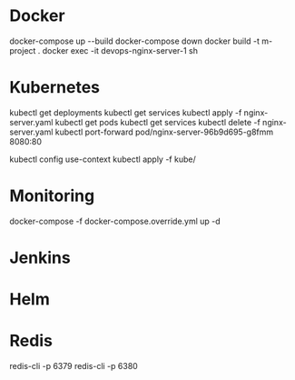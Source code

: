 # Docker
docker-compose up --build
docker-compose down
docker build -t m-project .
docker exec -it devops-nginx-server-1 sh

# Kubernetes
kubectl get deployments
kubectl get services
kubectl apply -f nginx-server.yaml
kubectl get pods
kubectl get services
kubectl delete -f nginx-server.yaml
kubectl port-forward pod/nginx-server-96b9d695-g8fmm 8080:80


kubectl config use-context <your-context>
kubectl apply -f kube/

# Monitoring
docker-compose -f docker-compose.override.yml up -d

# Jenkins

# Helm

# Redis
redis-cli -p 6379
redis-cli -p 6380
